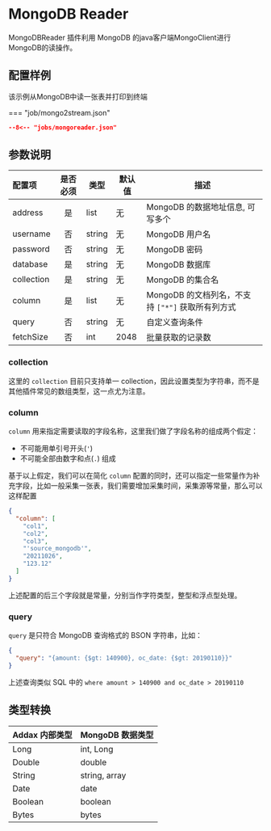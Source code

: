 # MongoDB Reader

MongoDBReader 插件利用 MongoDB 的java客户端MongoClient进行MongoDB的读操作。

## 配置样例

该示例从MongoDB中读一张表并打印到终端

=== "job/mongo2stream.json"

  ```json
  --8<-- "jobs/mongoreader.json"
  ```

## 参数说明

| 配置项     | 是否必须 | 类型   | 默认值 | 描述                                              |
| :--------- | :------: | ------ | ------ | ------------------------------------------------- |
| address    |    是    | list   | 无     | MongoDB 的数据地址信息, 可写多个                  |
| username   |    否    | string | 无     | MongoDB 用户名                                    |
| password   |    否    | string | 无     | MongoDB 密码                                      |
| database   |    是    | string | 无     | MongoDB 数据库                                    |
| collection |    是    | string | 无     | MongoDB 的集合名                                  |
| column     |    是    | list   | 无     | MongoDB 的文档列名，不支持 `["*"]` 获取所有列方式 |
| query      |    否    | string | 无     | 自定义查询条件                                    |
| fetchSize  |    否    | int    | 2048   | 批量获取的记录数                                  |

### collection

这里的 `collection`  目前只支持单一 collection，因此设置类型为字符串，而不是其他插件常见的数组类型，这一点尤为注意。

### column

`column` 用来指定需要读取的字段名称，这里我们做了字段名称的组成两个假定：

- 不可能用单引号开头(`'`)
- 不可能全部由数字和点(`.`)  组成

基于以上假定，我们可以在简化 `column` 配置的同时，还可以指定一些常量作为补充字段，比如一般采集一张表，我们需要增加采集时间，采集源等常量，那么可以这样配置

```json
{
  "column": [
    "col1",
    "col2",
    "col3",
    "'source_mongodb'",
    "20211026",
    "123.12"
  ]
}
```

上述配置的后三个字段就是常量，分别当作字符类型，整型和浮点型处理。

### query

`query` 是只符合 MongoDB 查询格式的 BSON 字符串，比如：

```json
{
  "query": "{amount: {$gt: 140900}, oc_date: {$gt: 20190110}}"
}
```

上述查询类似 SQL 中的 `where amount > 140900 and oc_date > 20190110`

## 类型转换

| Addax 内部类型 | MongoDB 数据类型 |
| -------------- | ---------------- |
| Long           | int, Long        |
| Double         | double           |
| String         | string, array    |
| Date           | date             |
| Boolean        | boolean          |
| Bytes          | bytes            |
